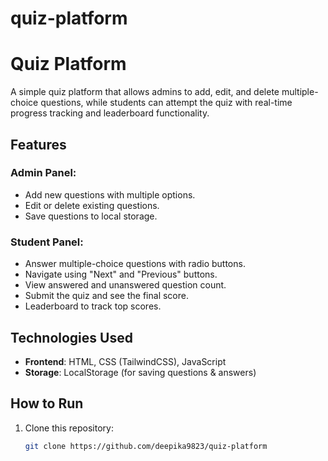 # quiz-platform
# Quiz Platform

A simple quiz platform that allows admins to add, edit, and delete multiple-choice questions, while students can attempt the quiz with real-time progress tracking and leaderboard functionality.

## Features

### Admin Panel:
- Add new questions with multiple options.
- Edit or delete existing questions.
- Save questions to local storage.

### Student Panel:
- Answer multiple-choice questions with radio buttons.
- Navigate using "Next" and "Previous" buttons.
- View answered and unanswered question count.
- Submit the quiz and see the final score.
- Leaderboard to track top scores.

## Technologies Used
- **Frontend**: HTML, CSS (TailwindCSS), JavaScript
- **Storage**: LocalStorage (for saving questions & answers)

## How to Run
1. Clone this repository:
   ```sh
   git clone https://github.com/deepika9823/quiz-platform
